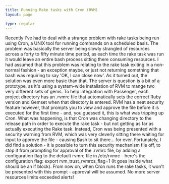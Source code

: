 ```yaml
---
title: Running Rake tasks with Cron (RVM)
layout: page

type: regular
---
```


Recently I've had to deal with a strange problem with rake tasks being run
using Cron, a UNIX tool for running commands on a scheduled basis. The problem
was basically the server being slowly strangled of resources across a forty to
fifty minute time period, as each time the rake task was run it would leave an
entire bash process sitting there consuming resources.
I had assumed that this problem was relating to the rake task exiting in a non-
normal fashion - an exception maybe, or just not returning something that bash
was requiring to say 'OK, I can close now'. As it turned out, the solution was
even more basic than that.
The server is question is a bit of a prototype, as it's using a system-wide
installation of RVM to mange two very different sets of gems. To help
integration with Passenger, each project directory has an .rvmrc file that
automatically sets the correct Ruby version and Gemset when that directory is
entered. RVM has a neat security feature however, that prompts you to view and
approve the file before it is executed for the first time - and, you guessed
it, this is what was tripping up Cron.
What was happening, is that Cron was changing directory to the release path in
order to execute the rake task - but not getting as far as actually executing
the Rake task. Instead, Cron was being presented with a security warning from
RVM, which was very cleverly sitting there waiting for input to approve the
file - causing Bash to sit there... for ever.
Fortunately, I did find a solution - it is possible to turn this security
mechanism file off, to stop it from prompting for approval of the .rvmrc file,
by adding a configuration flag to the default rvmrc file in /etc/rvmrc - here's
the configuration flag:
export rvm_trust_rvmrcs_flag=1
(It goes inside what should be an if block).
From now on, when Cron runs the rake tasks, it won't be presented with this
prompt - approval will be assumed. No more server resources limits exceeded
alerts!

